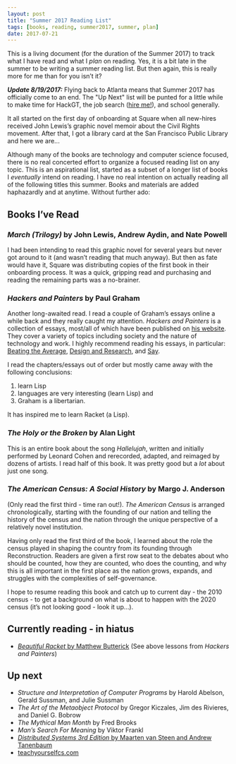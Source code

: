 ```yaml
---
layout: post
title: "Summer 2017 Reading List"
tags: [books, reading, summer2017, summer, plan]
date: 2017-07-21
---
```


This is a living document (for the duration of the Summer 2017) to track
what I have read and what I *plan* on reading.
Yes, it is a bit late in the summer to be writing a summer reading list. But
then again, this is really more for me than for you isn&rsquo;t it?

_**Update 8/19/2017:**_ Flying back to Atlanta means that Summer 2017 has officially
come to an end. The "Up Next" list will be punted for a little while to make
time for HackGT, the job search ([hire me!](/resume)), and school generally.

It all started on the first day of onboarding at Square when all new-hires
received John Lewis&rsquo;s graphic novel memoir about the Civil Rights movement.
After that, I got a library card at the San Francisco Public Library and here
we are...

Although many of the books are technology and computer science focused, there
is no real concerted effort to organize a focused reading list on any topic.
This is an aspirational list, started as a subset of a longer list of books
I _eventually_ intend on reading.
I have no real intention on actually reading all of the following titles this summer.
Books and materials are added haphazardly and at anytime. Without further ado:

## Books I&rsquo;ve Read
### _March (Trilogy)_ by John Lewis, Andrew Aydin, and Nate Powell

I had been intending to read this graphic novel for several years but never got
around to it (and wasn&rsquo;t reading that much anyway). But then as fate
would have it, Square was distributing copies of the first book in their
onboarding process. It was a quick, gripping read and purchasing and reading
the remaining parts was a no-brainer.

### _Hackers and Painters_ by Paul Graham

Another long-awaited read. I read a couple of Graham&rsquo;s essays online a
while back and they really caught my attention. _Hackers and Painters_ is a
collection of essays, most/all of which have been published on
[his website](http://www.paulgraham.com/articles.html). They cover a variety of topics including society and the nature
of technology and work. I highly recommend reading his essays, in particular:
[Beating the Average](http://www.paulgraham.com/avg.html), [Design and Research](http://www.paulgraham.com/desres.html), and [Say](http://www.paulgraham.com/say.html).

I read the chapters/essays out of order but mostly came away with the following
conclusions:
 1. learn Lisp
 2. languages are very interesting (learn Lisp) and
 3. Graham is a libertarian.

It has inspired me to learn Racket (a Lisp).

### _The Holy or the Broken_ by Alan Light

This is an entire book about the song _Hallelujah_, written and initially
performed by Leonard Cohen and rerecorded, adapted, and reimaged by dozens
of artists. I read half of this book. It was pretty good but a _lot_ about just
one song.

### _The American Census: A Social History_ by Margo J. Anderson

(Only read the first third - time ran out!). _The American Census_ is arranged
chronologically, starting with the founding of our nation and telling the
history of the census and the nation through the unique perspective of a
relatively novel institution.

Having only read the first third of the book, I learned about the role the
census played in shaping the country from its founding through Reconstruction.
Readers are given a first row seat to the debates about who should be counted,
how they are counted, who does the counting, and why this is all important in the
first place as the nation grows, expands, and struggles with the complexities of
self-governance.

I hope to resume reading this book and catch up to current day - the 2010
census - to get a background on what is about to happen with the 2020 census
(it&rsquo;s not looking good - look it up&hellip;).

## Currently reading - in hiatus
 - [_Beautiful Racket_ by Matthew Butterick](
http://beautifulracket.com) (See above lessons from _Hackers and Painters_)

## Up next
 - _Structure and Interpretation of Computer Programs_ by Harold Abelson, Gerald Sussman, and Julie Sussman
 - _The Art of the Metaobject Protocol_ by Gregor Kiczales, Jim des Rivieres, and Daniel G. Bobrow
 - _The Mythical Man Month_ by Fred Brooks
 - _Man&rsquo;s Search For Meaning_ by Viktor Frankl
 - [_Distributed Systems 3rd Edition_ by Maarten van Steen and Andrew Tanenbaum](p)
 - [teachyourselfcs.com](https://teachyourselfcs.com/)
